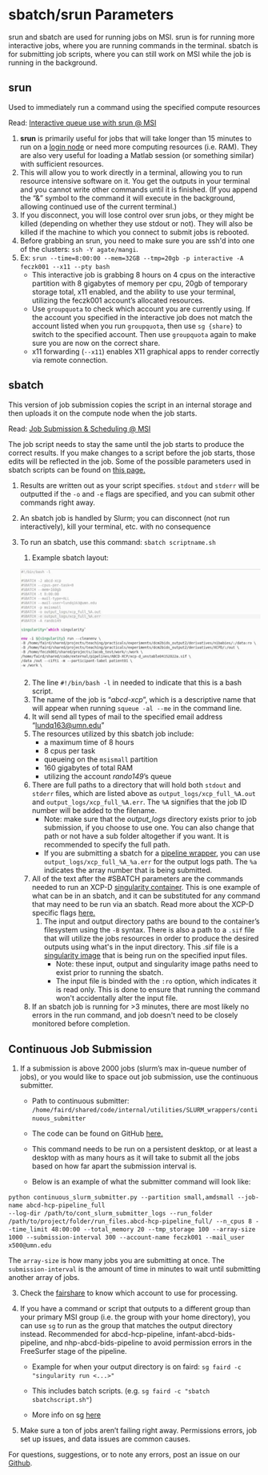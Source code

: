 # sbatch/srun Parameters 

srun and sbatch are used for running jobs on MSI. srun is for running more interactive jobs, where you are running commands in the terminal. sbatch is for submitting job scripts, where you can still work on MSI while the job is running in the background. 

## srun

Used to immediately run a command using the specified compute resources

Read: [Interactive queue use with srun @ MSI](https://www.msi.umn.edu/content/interactive-queue-use-srun)

1. **srun** is primarily useful for jobs that will take longer than 15 minutes to run on a [login node](partitions.md#nodes) or need more computing resources (i.e. RAM). They are also very useful for loading a Matlab session (or something similar) with sufficient resources. 
2. This will allow you to work directly in a terminal, allowing you to run resource intensive software on it. You get the outputs in your terminal and you cannot write other commands until it is finished. (If you append the “&” symbol to the command it will execute in the background, allowing continued use of the current terminal.)
3. If you disconnect, you will lose control over srun jobs, or they might be killed (depending on whether they use stdout or not). They will also be killed if the machine to which you connect to submit jobs is rebooted.  
4. Before grabbing an srun, you need to make sure you are ssh'd into one of the clusters: `ssh -Y agate/mangi`.
5. Ex: `srun --time=8:00:00 --mem=32GB --tmp=20gb -p interactive -A feczk001 --x11 --pty bash`
    * This interactive job is grabbing 8 hours on 4 cpus on the interactive partition with 8 gigabytes of memory per cpu, 20gb of temporary storage total, x11 enabled, and the ability to use your terminal, utilizing the feczk001 account’s allocated resources.
    * Use `groupquota` to check which account you are currently using. If the account you specified in the interactive job does not match the account listed when you run `groupquota`, then use `sg {share}` to switch to the specified account. Then use `groupquota` again to make sure you are now on the correct share.
    * x11 forwarding (`--x11`) enables X11 graphical apps to render correctly via remote connection.

## sbatch

This version of job submission copies the script in an internal storage and then uploads it on the compute node when the job starts.

Read: [Job Submission & Scheduling @ MSI](https://www.msi.umn.edu/content/job-submission-and-scheduling-slurm)

The job script needs to stay the same until the job starts to produce the correct results. If you make changes to a script before the job starts, those edits will be reflected in the job. Some of the possible parameters used in sbatch scripts can be found on [this page.](slurm.md#job-parameters)

1. Results are written out as your script specifies. `stdout` and `stderr` will be outputted if the `-o` and `-e` flags are specified, and you can submit other commands right away.
2. An sbatch job is handled by Slurm; you can disconnect (not run interactively), kill your terminal, etc. with no consequence
3. To run an sbatch, use this command: `sbatch scriptname.sh`

    1. Example sbatch layout: 

    ![singularity_example](img/singularity_image.png)

    2. The line `#!/bin/bash -l` in needed to indicate that this is a bash script.
    3. The name of the job is “_abcd-xcp_”, which is a descriptive name that will appear when running `squeue -al --me` in the command line. 
    4. It will send all types of mail to the specified email address “lundq163@umn.edu”
    5. The resources utilized by this sbatch job include:
        * a maximum time of 8 hours 
        * 8 cpus per task 
        * queueing on the `msismall` partition 
        * 160 gigabytes of total RAM 
        * utilizing the account _rando149_’s queue
    6. There are full paths to a directory that will hold both `stdout` and `stderr` files, which are listed above as `output_logs/xcp_full_%A.out` and `output_logs/xcp_full_%A.err`. The `%A` signifies that the job ID number will be added to the filename.
        * Note: make sure that the _output_logs_ directory exists prior to job submission, if you choose to use one. You can also change that path or not have a sub folder altogether if you want. It is recommended to specify the full path.
        * If you are submitting a sbatch for a [pipeline wrapper](wrappers.md), you can use `output_logs/xcp_full_%A_%a.err` for the output logs path. The `%a` indicates the array number that is being submitted.
    7. All of the text after the #SBATCH parameters are the commands needed to run an XCP-D [singularity container](containers.md). This is one example of what can be in an sbatch, and it can be substituted for any command that may need to be run via an sbatch. Read more about the XCP-D specific flags [here.](https://xcp-d.readthedocs.io/en/latest/usage.html)
        1. The input and output directory paths are bound to the container’s filesystem using the `-B` syntax. There is also a path to a `.sif` file that will utilize the jobs resources in order to produce the desired outputs using what's in the input directory. This .sif file is a [singularity image](containers.md) that is being run on the specified input files.   
            * Note: these input, output and singularity image paths need to exist prior to running the sbatch. 
            * The input file is binded with the `:ro` option, which indicates it is read only. This is done to ensure that running the command won't accidentally alter the input file. 
    8. If an sbatch job is running for >3 minutes, there are most likely no errors in the run command, and job doesn't need to be closely monitored before completion.

## Continuous Job Submission
 
1. If a submission is above 2000 jobs (slurm’s max in-queue number of jobs), or you would like to space out job submission, use the continuous submitter.

    * Path to continuous submitter: `/home/faird/shared/code/internal/utilities/SLURM_wrappers/continuous_submitter`

    * The code can be found on GitHub [here.](https://github.com/DCAN-Labs/SLURM_wrappers/tree/main/continuous_submitter)

    * This command needs to be run on a persistent desktop, or at least a desktop with as many hours as it will take to submit all the jobs based on how far apart the submission interval is. 

    * Below is an example of what the submitter command will look like:

```
python continuous_slurm_submitter.py --partition small,amdsmall --job-name abcd-hcp-pipeline_full 
--log-dir /path/to/cont_slurm_submitter_logs --run_folder /path/to/project/folder/run_files.abcd-hcp-pipeline_full/ --n_cpus 8 --time_limit 48:00:00 --total_memory 20 --tmp_storage 100 --array-size 1000 --submission-interval 300 --account-name feczk001 --mail_user x500@umn.edu
```

The `array-size` is how many jobs you are submitting at once. The `submission-interval` is the amount of time in minutes to wait until submitting another array of jobs. 

3. Check the [fairshare](fairshare.md) to know which account to use for processing.
4. If you have a command or script that outputs to a different group than your primary MSI group (i.e. the group with your home directory), you can use `sg` to run as the group that matches the output directory instead. Recommended for abcd-hcp-pipeline, infant-abcd-bids-pipeline, and nhp-abcd-bids-pipeline to avoid permission errors in the FreeSurfer stage of the pipeline.

    * Example for when your output directory is on faird: `sg faird -c "singularity run <...>"`

    * This includes batch scripts. (e.g. `sg faird -c "sbatch sbatchscript.sh"`)

    * More info on sg [here](https://linux.die.net/man/1/sg)

5. Make sure a ton of jobs aren’t failing right away. Permissions errors, job set up issues, and data issues are common causes.


For questions, suggestions, or to note any errors, post an issue on our [Github](https://github.com/DCAN-Labs/cdni-brain/issues).